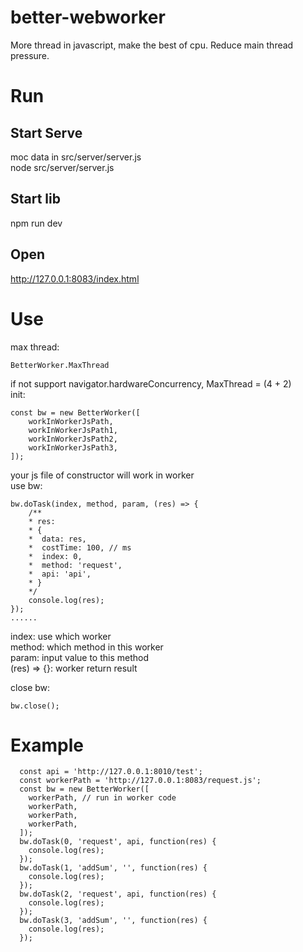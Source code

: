 # better-webworker
More thread in javascript, make the best of cpu. Reduce main thread pressure.  

# Run

## Start Serve
moc data in src/server/server.js  
node src/server/server.js  

## Start lib
npm run dev  

## Open  
http://127.0.0.1:8083/index.html

# Use  
max thread:  
```
BetterWorker.MaxThread
```
if not support navigator.hardwareConcurrency, MaxThread = (4 + 2)   
init: 
```
const bw = new BetterWorker([
    workInWorkerJsPath,
    workInWorkerJsPath1,
    workInWorkerJsPath2,
    workInWorkerJsPath3,
]);
```
your js file of constructor will work in worker  
use bw:  
```
bw.doTask(index, method, param, (res) => {
    /**
    * res:
    * {
    *  data: res,
    *  costTime: 100, // ms
    *  index: 0,
    *  method: 'request',
    *  api: 'api',
    * }
    */
    console.log(res);
});
......
```
index: use which worker  
method: which method in this worker  
param: input value to this method  
(res) => {}: worker return result  

close bw:  
```
bw.close();
```

# Example  

```
  const api = 'http://127.0.0.1:8010/test';
  const workerPath = 'http://127.0.0.1:8083/request.js';
  const bw = new BetterWorker([
    workerPath, // run in worker code
    workerPath,
    workerPath,
    workerPath,
  ]);
  bw.doTask(0, 'request', api, function(res) {
    console.log(res);
  });
  bw.doTask(1, 'addSum', '', function(res) {
    console.log(res);
  });
  bw.doTask(2, 'request', api, function(res) {
    console.log(res);
  });
  bw.doTask(3, 'addSum', '', function(res) {
    console.log(res);
  });
```